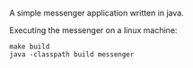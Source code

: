A simple messenger application written in java.

Executing the messenger on a linux machine:

```
make build
java -classpath build messenger
```
